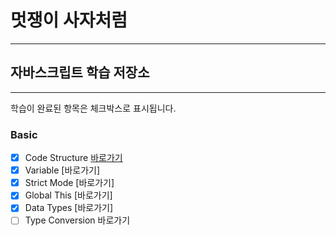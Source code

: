 # 멋쟁이 사자처럼
---
## 자바스크립트 학습 저장소
---

학습이 완료된 항목은 체크박스로 표시됩니다.


### Basic
- [x] Code Structure [바로가기](https://www.naver.com)
- [x] Variable [바로가기]
- [x] Strict Mode [바로가기]
- [x] Global This [바로가기]
- [x] Data Types [바로가기]
- [ ] Type Conversion 바로가기
